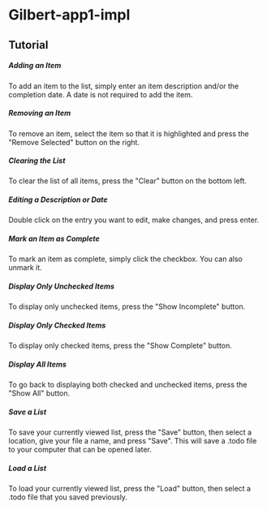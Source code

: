 # Gilbert-app1-impl

## Tutorial

##### Adding an Item
To add an item to the list, simply enter an item description and/or the completion date. A date is not required to add the item.

##### Removing an Item
To remove an item, select the item so that it is highlighted and press the "Remove Selected" button on the right.

##### Clearing the List
To clear the list of all items, press the "Clear" button on the bottom left.

##### Editing a Description or Date
Double click on the entry you want to edit, make changes, and press enter.

##### Mark an Item as Complete
To mark an item as complete, simply click the checkbox. You can also unmark it.

##### Display Only Unchecked Items
To display only unchecked items, press the "Show Incomplete" button.

##### Display Only Checked Items
To display only checked items, press the "Show Complete" button.

##### Display All Items
To go back to displaying both checked and unchecked items, press the "Show All" button.

##### Save a List
To save your currently viewed list, press the "Save" button, then select a location, give your file a name, and press "Save". This will save a .todo file to your computer that can be opened later.

##### Load a List
To load your currently viewed list, press the "Load" button, then select a .todo file that you saved previously.


